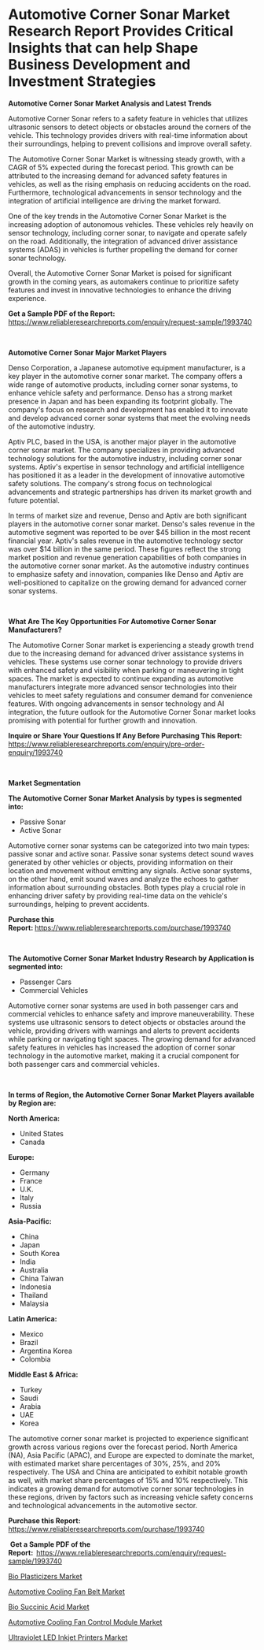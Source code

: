 <p><h1>Automotive Corner Sonar Market Research Report Provides Critical Insights that can help Shape Business Development and Investment Strategies</h1></p><p><strong>Automotive Corner Sonar Market Analysis and Latest Trends</strong></p>
<p><p>Automotive Corner Sonar refers to a safety feature in vehicles that utilizes ultrasonic sensors to detect objects or obstacles around the corners of the vehicle. This technology provides drivers with real-time information about their surroundings, helping to prevent collisions and improve overall safety.</p><p>The Automotive Corner Sonar Market is witnessing steady growth, with a CAGR of 5% expected during the forecast period. This growth can be attributed to the increasing demand for advanced safety features in vehicles, as well as the rising emphasis on reducing accidents on the road. Furthermore, technological advancements in sensor technology and the integration of artificial intelligence are driving the market forward.</p><p>One of the key trends in the Automotive Corner Sonar Market is the increasing adoption of autonomous vehicles. These vehicles rely heavily on sensor technology, including corner sonar, to navigate and operate safely on the road. Additionally, the integration of advanced driver assistance systems (ADAS) in vehicles is further propelling the demand for corner sonar technology.</p><p>Overall, the Automotive Corner Sonar Market is poised for significant growth in the coming years, as automakers continue to prioritize safety features and invest in innovative technologies to enhance the driving experience.</p></p>
<p><strong>Get a Sample PDF of the Report:&nbsp;</strong> <a href="https://www.reliableresearchreports.com/enquiry/request-sample/1993740">https://www.reliableresearchreports.com/enquiry/request-sample/1993740</a></p>
<p>&nbsp;</p>
<p><strong>Automotive Corner Sonar Major Market Players</strong></p>
<p><p>Denso Corporation, a Japanese automotive equipment manufacturer, is a key player in the automotive corner sonar market. The company offers a wide range of automotive products, including corner sonar systems, to enhance vehicle safety and performance. Denso has a strong market presence in Japan and has been expanding its footprint globally. The company's focus on research and development has enabled it to innovate and develop advanced corner sonar systems that meet the evolving needs of the automotive industry.</p><p>Aptiv PLC, based in the USA, is another major player in the automotive corner sonar market. The company specializes in providing advanced technology solutions for the automotive industry, including corner sonar systems. Aptiv's expertise in sensor technology and artificial intelligence has positioned it as a leader in the development of innovative automotive safety solutions. The company's strong focus on technological advancements and strategic partnerships has driven its market growth and future potential.</p><p>In terms of market size and revenue, Denso and Aptiv are both significant players in the automotive corner sonar market. Denso's sales revenue in the automotive segment was reported to be over $45 billion in the most recent financial year. Aptiv's sales revenue in the automotive technology sector was over $14 billion in the same period. These figures reflect the strong market position and revenue generation capabilities of both companies in the automotive corner sonar market. As the automotive industry continues to emphasize safety and innovation, companies like Denso and Aptiv are well-positioned to capitalize on the growing demand for advanced corner sonar systems.</p></p>
<p>&nbsp;</p>
<p><strong>What Are The Key Opportunities For Automotive Corner Sonar Manufacturers?</strong></p>
<p><p>The Automotive Corner Sonar market is experiencing a steady growth trend due to the increasing demand for advanced driver assistance systems in vehicles. These systems use corner sonar technology to provide drivers with enhanced safety and visibility when parking or maneuvering in tight spaces. The market is expected to continue expanding as automotive manufacturers integrate more advanced sensor technologies into their vehicles to meet safety regulations and consumer demand for convenience features. With ongoing advancements in sensor technology and AI integration, the future outlook for the Automotive Corner Sonar market looks promising with potential for further growth and innovation.</p></p>
<p><strong>Inquire or Share Your Questions If Any Before Purchasing This Report:</strong> <a href="https://www.reliableresearchreports.com/enquiry/pre-order-enquiry/1993740">https://www.reliableresearchreports.com/enquiry/pre-order-enquiry/1993740</a></p>
<p>&nbsp;</p>
<p><strong>Market Segmentation</strong></p>
<p><strong>The Automotive Corner Sonar Market Analysis by types is segmented into:</strong></p>
<p><ul><li>Passive Sonar</li><li>Active Sonar</li></ul></p>
<p><p>Automotive corner sonar systems can be categorized into two main types: passive sonar and active sonar. Passive sonar systems detect sound waves generated by other vehicles or objects, providing information on their location and movement without emitting any signals. Active sonar systems, on the other hand, emit sound waves and analyze the echoes to gather information about surrounding obstacles. Both types play a crucial role in enhancing driver safety by providing real-time data on the vehicle's surroundings, helping to prevent accidents.</p></p>
<p><strong>Purchase this Report:&nbsp;</strong><a href="https://www.reliableresearchreports.com/purchase/1993740">https://www.reliableresearchreports.com/purchase/1993740</a></p>
<p>&nbsp;</p>
<p><strong>The Automotive Corner Sonar Market Industry Research by Application is segmented into:</strong></p>
<p><ul><li>Passenger Cars</li><li>Commercial Vehicles</li></ul></p>
<p><p>Automotive corner sonar systems are used in both passenger cars and commercial vehicles to enhance safety and improve maneuverability. These systems use ultrasonic sensors to detect objects or obstacles around the vehicle, providing drivers with warnings and alerts to prevent accidents while parking or navigating tight spaces. The growing demand for advanced safety features in vehicles has increased the adoption of corner sonar technology in the automotive market, making it a crucial component for both passenger cars and commercial vehicles.</p></p>
<p>&nbsp;</p>
<p><strong>In terms of Region, the Automotive Corner Sonar Market Players available by Region are:</strong></p>
<p>
    <p> <strong> North America: </strong>
        <ul>
            <li>United States</li>
            <li>Canada</li>
        </ul>
        </p> 
    <p> <strong> Europe: </strong>
        <ul>
            <li>Germany</li>
            <li>France</li>
            <li>U.K.</li>
            <li>Italy</li>
            <li>Russia</li>
        </ul>
        </p> 
    <p> <strong> Asia-Pacific: </strong>
        <ul>
            <li>China</li>
            <li>Japan</li>
            <li>South Korea</li>
            <li>India</li>
            <li>Australia</li>
            <li>China Taiwan</li>
            <li>Indonesia</li>
            <li>Thailand</li>
            <li>Malaysia</li>
        </ul>
        </p> 
    <p> <strong> Latin America: </strong>
        <ul>
            <li>Mexico</li>
            <li>Brazil</li>
            <li>Argentina Korea</li>
            <li>Colombia</li>
        </ul>
        </p> 
    <p> <strong> Middle East & Africa: </strong>
        <ul>
            <li>Turkey</li>
            <li>Saudi</li>
            <li>Arabia</li>
            <li>UAE</li>
            <li>Korea</li>
        </ul>
    </p>
    </p>
<p><p>The automotive corner sonar market is projected to experience significant growth across various regions over the forecast period. North America (NA), Asia Pacific (APAC), and Europe are expected to dominate the market, with estimated market share percentages of 30%, 25%, and 20% respectively. The USA and China are anticipated to exhibit notable growth as well, with market share percentages of 15% and 10% respectively. This indicates a growing demand for automotive corner sonar technologies in these regions, driven by factors such as increasing vehicle safety concerns and technological advancements in the automotive sector.</p></p>
<p><strong>Purchase this Report: </strong><a href="https://www.reliableresearchreports.com/purchase/1993740">https://www.reliableresearchreports.com/purchase/1993740</a></p>
<p>&nbsp;<strong>Get a Sample PDF of the Report:&nbsp;&nbsp;</strong><a href="https://www.reliableresearchreports.com/enquiry/request-sample/1993740">https://www.reliableresearchreports.com/enquiry/request-sample/1993740</a></p>
<p><strong></strong></p>
<p><p><a href="https://view.publitas.com/reportprime-1/bio-plasticizers-market-share-market-new-trends-analysis-report-by-type-by-application-by-end-use-by-region-and-segment-forecasts-2024-2031/">Bio Plasticizers Market</a></p><p><a href="https://github.com/juniordelafrance/Market-Research-Report-List-2/blob/main/automotive-cooling-fan-belt-market.md">Automotive Cooling Fan Belt Market</a></p><p><a href="https://view.publitas.com/reportprime-1/bio-succinic-acid-market-research-report-reveals-the-latest-trends-and-opportunities-of-this-market-for-period-from-2024-2031/">Bio Succinic Acid Market</a></p><p><a href="https://github.com/jaidynmorantestelletmjzya/Market-Research-Report-List-1/blob/main/automotive-cooling-fan-control-module-market.md">Automotive Cooling Fan Control Module Market</a></p><p><a href="https://acidic-farm-354.notion.site/Ultraviolet-LED-Inkjet-Printers-Market-Size-2024-2031-Global-Industrial-Analysis-Key-Geographical-7380027fdc9f4127af847a1f05d22816">Ultraviolet LED Inkjet Printers Market</a></p></p>